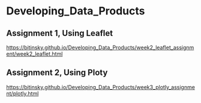 # Developing_Data_Products

## Assignment 1, Using Leaflet
https://bitinsky.github.io/Developing_Data_Products/week2_leaflet_assignment/week2_leaflet.html

## Assignment 2, Using Ploty
https://bitinsky.github.io/Developing_Data_Products/week3_plotly_assignment/plotly.html
